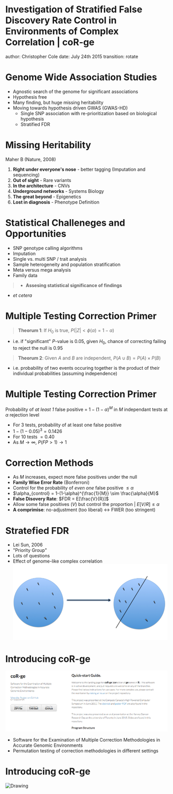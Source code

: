 Investigation of Stratified False Discovery Rate Control in Environments of Complex Correlation | coR-ge
========================================================
author: Christopher Cole
date: July 24th 2015
transition: rotate

Genome Wide Association Studies 
========================================================

- Agnostic search of the genome for significant associations
- Hypothesis free
- Many finding, but huge missing heritability
- Moving towards hypothesis driven GWAS (GWAS-HD)
  - Single SNP association with re-prioritization based on biological hypothesis
  - Stratified FDR
  
Missing Heritability
========

Maher B (Nature, 2008)

1. **Right under everyone's nose** - better tagging (Imputation and sequencing)
2. **Out of sight** - Rare variants
3. **In the architecture** - CNVs
4. **Underground networks** - Systems Biology
5. **The great beyond** - Epigenetics
6. **Lost in diagnosis** - Phenotype Definition 

Statistical Challeneges and Opportunities 
========
- SNP genotype calling algorithms
- Imputation
- Single vs. multi SNP / trait analysis
- Sample heterogeneity and population stratification 
- Meta versus mega analysis 
- Family data

>- **Assesing statistical significance of findings**

- *et cetera*

Multiple Testing Correction Primer
=====

> **Theorum 1**: If $H_0$ is true, $P(|Z| < \phi(\alpha) = 1-\alpha)$
 - i.e. if "significant" $P$-value is $0.05$, given $H_0$, chance of correcting failing to reject the null is $0.95$
 
> **Theorum 2**: Given $A$ and $B$ are independent, $P(A \cup B) = P(A) \times P(B)$
 - i.e. probability of two events occuring together is the product of their individual probabilities (assuming independence)
 
Multiple Testing Correction Primer
=======
 
 Probability of *at least 1* false positive = $1-(1-\alpha)^M$ in $M$ independant tests at $\alpha$ rejection level
 
- For 3 tests, probability of at least one false positive 
 - $1-(1-0.05)^3 = 0.1426$
- For 10 tests $= 0.40$
- As $M \rightarrow \infty$, $P(FP>1) \rightarrow 1$

Correction Methods
=======

- As $M$ increases, expect more false positives under the null
- **Family Wise Error Rate** (Bonferroni)
 - Control for the probability of *even one* false positive $\leq \alpha$
 - $\alpha_{control} = 1-(1-\alpha)^{\frac{1}{M}} \sim \frac{\alpha}{M}$ 
- **False Disovery Rate**: $FDR = E[\frac{V}{R}]$
 - Allow some false positives ($V$) but control the proportion | $E[V/R] \leq \alpha$
 - **A comprimise**: no-adjustment (too liberal) $\leftrightarrow$ FWER (too stringent)
 
Stratefied FDR
=====
- Lei Sun, 2006
- "Priority Group"
- Lots of questions
 - Effect of genome-like complex correlation
![Gone fishing](pres-figure/fish.png)
 
Introducing coR-ge
=====

![coR-ge](pres-figure/corge_quickstart.png)

- Software for the Examination of Multiple Correction Methodologies in Accurate Genomic Environments
- Permutation testing of correction methodologies in different settings

Introducing coR-ge
=====

<img src="drawing.jpg" alt="Drawing" style="width: 200px;"/>
 
